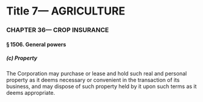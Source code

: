 
# Title 7— AGRICULTURE
### CHAPTER 36— CROP INSURANCE
#### § 1506. General powers
##### (c) Property

The Corporation may purchase or lease and hold such real and personal property as it deems necessary or convenient in the transaction of its business, and may dispose of such property held by it upon such terms as it deems appropriate.
